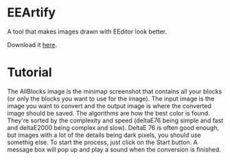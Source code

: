 # EEArtify
A tool that makes images drawn with EEditor look better.

Download it [here](https://github.com/Karl255/EEArtify/releases).

# Tutorial

The AllBlocks image is the minimap screenshot that contains all your blocks (or only the blocks you want to use for the image).
The input image is the image you want to convert and the output image is where the converted image should be saved.
The algorithms are how the best color is found. They're sorted by the complexity and speed (deltaE76 being simple and fast and deltaE2000 being complex and slow). DeltaE 76 is often good enough, but images with a lot of the details being dark pixels, you should use somethig else.
To start the process, just click on the Start button. A message box will pop up and play a sound when the conversion is finished.
